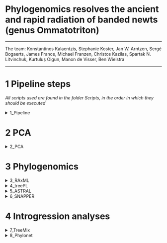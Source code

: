 # Phylogenomics resolves the ancient and rapid radiation of banded newts (genus Ommatotriton)
---

The team: Konstantinos Kalaentzis, Stephanie Koster, Jan W. Arntzen, Sergé Bogaerts, James France, Michael Franzen, Christos Kazilas, Spartak N. Litvinchuk, Kurtuluş Olgun, Manon de Visser, Ben Wielstra

---
# 1 Pipeline steps
*All scripts used are found in the  folder Scripts, in the order in which they should be executed*

<details>
  
<summary> 1_Pipeline </summary>

### Pipeline for data processing

Run 1_scheduler_Master_BQSR.sh, which calls on 1_Master_BQSR.pl and 1_bbmap_repair.sh. This master script takes care of trimming, sorting, mapping, adding readgroups, variant calling and variant combining. Sample names need to be provided at the start and variant combining portions of the script, and new folders are created when needed. To check for coverage of the samples, it would be best to stop the pipeline after readgroups have been added. Then, you can loop 2_PeakShell.sh over the samples:
  
  ```
  for FILE in *.dedup.bam; do sh 2_PeakShell.sh $FILE; done
  ```

If you have a lot of samples, it may be more efficient to copy the loop into a SLURM batch script, so you can run it remotely. Ideally, we would like to have a median peak 100bp region coverage of at least 10 for each sample. Anything over 5 should be useable in a pinch, but keep in mind that you may lose a lot of data for your other samples if you do. Then, continue the pipeline to make combined VCFs for just the Ommatotriton data, and one with outgroup added.

### Heterozygote excess & missing data removal

Run 3_HWE.sh on both of the VCF files from the previous step, don't forget to give them different names. This script removes any sites that aren't in Hardy-Weinberg equilibrium, to get rid of heterozygote excess in the data. Then, run 4_Variant_selection.sh and 5_Quality_filtering.sh on the output files. These scripts filter out sites that have a quality score of less than 20, and remove any sites that are missing in 50% of 100% of the data (depending on the script). I recommend to add 0.5 or 1 to the filename, depending on how much missing data is removed according to the script, so you can still tell the files apart. Both scripts produce a .recode.vcf, which has multiple SNPs per marker, and a SNP_Subset.vcf, which only has one SNP per marker.

   </details>

# 2 PCA

<details>
  
<summary> 2_PCA </summary>

### Principal Component Analysis
Download the combined .g.vcf file without outgroups and its corresponding index file. You also need to prepare a file with sample names/codes, and the group they correspond to, in order to color the dots in the PCA by species. Follow the steps in PCA.R.

   </details>

# 3 Phylogenomics

<details>
  
<summary> 3_RAxML </summary>

### Maximum-Likelihood inference in RAxML

Take the 0.5 missing data .recode.vcf with outgroups from the Pipeline step, and (optionally) copy this to a new folder for RAxML. Run the Python 3 script vcf2phylip.py (https://zenodo.org/doi/10.5281/zenodo.1257057), after starting a Python 3 module if required;

  ```
  module load Python3
  python3 vcf2phylip.py -i OmmatotritonOut0.5.recode.vcf
  ```

Then, remove invariant sites from the data by running the Python3 script ascbias.py (https://github.com/btmartin721/raxml_ascbias) on the phylip file you obtained from the previous script;

  ```
  python3 ascbias.py -p OmmatotritonOut0.5.min4.phy
  ```

The output file will be called out.phy (by default, you can give it a custom name when running ascbias.py). Run RAxML.sh on this file. After this has finished running, open the bipartitions file in FigTree and reroot the tree on the branch between Triturus and Ommatotriton to obtain the RAxML tree with bootstrap values. Do the same for the bestTree to get one of the input files for TreePL.

   </details>

<details>
  
<summary> 4_treePL </summary>

### Dated phylogeny in TreePL
First, install treePL if you don't already have it. I installed it via Conda.

TreePL needs three things to make a dated phylogeny with confidence intervals; (a) calibration point(s), a bestTree without bootstap values (obtained from the previous step) and bootstrap replicates with the same topology as this bestTree. If the topology is different, the confidence intervals will become very wide and useless. To obtain the bootstrap replicates, rerun RAxML, but constrain the outgroup this time (see script in the treePL folder). For a less complex outgroup, constraining via a starting tree may work, but in our case it only put one of the Triturus species as outgroup when we tried that.

Before actually inferring a dated tree, priming analyses need to be run ........



   </details>

 <details>
  
<summary> 5_ASTRAL </summary>

### To come


   </details>  

<details>
  
<summary> 6_SNAPPER </summary>

### To come


   </details>
   


# 4 Introgression analyses

<details>
  
<summary> 7_TreeMix </summary>

### To come


   </details>


 <details>
  
<summary> 8_Phylonet </summary>

### To come


   </details>  
